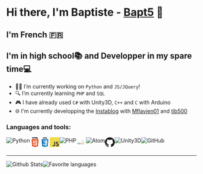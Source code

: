 # Hi there, I'm Baptiste - [Bapt5](https://github.com/Bapt5) 👋
## I'm French 🇫🇷

## I'm in high school📚 and Developper in my spare time💻
- 👨‍💻 I’m currently working on `Python` and `JS/JQuery`!
- 🔍 I’m currently learning `PHP` and `SQL`
- 🎮 I have already used `C#` with Unity3D, `C++` and `C` with Arduino
- 🌐 I'm currently developping the [Instablog](http://les-codeurs-lbp.bourseguin.fr/instablog) with [Mflavien01](https://github.com/Mflavien01) and [tib500](https://github.com/tib500)

### Languages and tools:
<a href="https://github.com/Bapt5">
  <img align="left" alt="Python" height="26px" src="https://ci-ia.groupecerco.com/web/image/23586/1200px-Python-logo-notext.svg.png" />
  <img align="left" alt="HTML5" height="26px" src="https://raw.githubusercontent.com/github/explore/80688e429a7d4ef2fca1e82350fe8e3517d3494d/topics/html/html.png" />
  <img align="left" alt="CSS3" height="26px" src="https://raw.githubusercontent.com/github/explore/80688e429a7d4ef2fca1e82350fe8e3517d3494d/topics/css/css.png" />
  <img align="left" alt="JavaScript" height="26px" src="https://raw.githubusercontent.com/github/explore/80688e429a7d4ef2fca1e82350fe8e3517d3494d/topics/javascript/javascript.png" />
  <img align="left" alt="PHP" height="26px" src="https://cdn.alsacreations.net/xmedia/doc/full/php-logo.png" />
  <img align="left" alt="MySQL" height="26px" src="https://raw.githubusercontent.com/github/explore/80688e429a7d4ef2fca1e82350fe8e3517d3494d/topics/mysql/mysql.png" />
  <img align="left" alt="Atom" height="26px" src="https://github.com/atom.png" />
  <img align="left" alt="GitHub" height="26px" src="https://raw.githubusercontent.com/github/explore/78df643247d429f6cc873026c0622819ad797942/topics/github/github.png" />
  <img align="left" alt="Unity3D" height="26px" src="https://upload.wikimedia.org/wikipedia/commons/thumb/1/19/Unity_Technologies_logo.svg/1280px-Unity_Technologies_logo.svg.png" />
  <img align="left" alt="GitHub" height="26px" src="https://upload.wikimedia.org/wikipedia/commons/thumb/8/87/Arduino_Logo.svg/1280px-Arduino_Logo.svg.png" />
</a>
<br />
<br />


---

<a href="https://github.com/Bapt5"><img align="left" alt="Github Stats" src="https://github-readme-stats.vercel.app/api?username=Bapt5&layout=compact&custom_title=Bapt5's GitHub Stats&show_icons=true&title_color=f0f&icon_color=ff0&text_color=9f9f9f&bg_color=0d1117" /></a>
<a href="https://github.com/Bapt5?tab=repositories"><img align="left" alt="Favorite languages" src="https://github-readme-stats.vercel.app/api/top-langs/?username=Bapt5&layout=compact&show_icons=true&title_color=fff&text_color=9f9f9f&bg_color=0d1117&&langs_count=10&hide=Smalltalk,Processing,Assembly,ShaderLab"  /></a>
